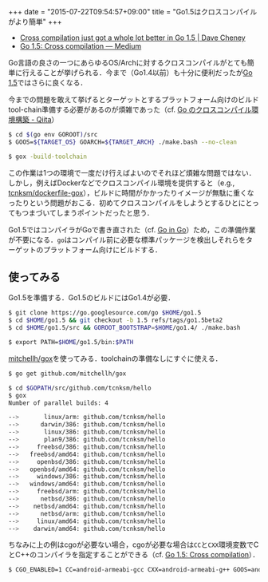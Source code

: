 +++
date = "2015-07-22T09:54:57+09:00"
title = "Go1.5はクロスコンパイルがより簡単"
+++

- [Cross compilation just got a whole lot better in Go 1.5 | Dave Cheney](http://dave.cheney.net/2015/03/03/cross-compilation-just-got-a-whole-lot-better-in-go-1-5)
- [Go 1.5: Cross compilation — Medium](https://medium.com/@rakyll/go-1-5-cross-compilation-488092ba44ec)

Go言語の良さの一つにあらゆるOS/Archに対するクロスコンパイルがとても簡単に行えることが挙げられる．今まで（Go1.4以前）も十分に便利だったが[Go 1.5](http://tip.golang.org/doc/go1.5)ではさらに良くなる．

今までの問題を敢えて挙げるとターゲットとするプラットフォーム向けのビルドtool-chain準備する必要があるのが煩雑であった（cf. [Go のクロスコンパイル環境構築 - Qiita](http://qiita.com/Jxck_/items/02185f51162e92759ebe)）

```bash
$ cd $(go env GOROOT)/src
$ GOOS=${TARGET_OS} GOARCH=${TARGET_ARCH} ./make.bash --no-clean 
```

```bash
$ gox -build-toolchain 
```

この作業は1つの環境で一度だけ行えばよいのでそれほど煩雑な問題ではない．しかし，例えばDockerなどでクロスコンパイル環境を提供すると（e.g., [tcnksm/dockerfile-gox](https://github.com/tcnksm/dockerfile-gox)），ビルドに時間がかかったりイメージが無駄に重くなったりという問題がおこる．初めてクロスコンパイルをしようとするひとにとってもつまづいてしまうポイントだったと思う．

Go1.5ではコンパイラがGoで書き直された（cf. [Go in Go](http://talks.golang.org/2015/gogo.slide#1)）ため，この準備作業が不要になる．`go`はコンパイル前に必要な標準パッケージを検出しそれらをターゲットのプラットフォーム向けにビルドする．

## 使ってみる

Go1.5を準備する．Go1.5のビルドにはGo1.4が必要．

```bash
$ git clone https://go.googlesource.com/go $HOME/go1.5
$ cd $HOME/go1.5 && git checkout -b 1.5 refs/tags/go1.5beta2
$ cd $HOME/go1.5/src && GOROOT_BOOTSTRAP=$HOME/go1.4/ ./make.bash
```

```bash
$ export PATH=$HOME/go1.5/bin:$PATH
```

[mitchellh/gox](https://github.com/mitchellh/gox)を使ってみる．toolchainの準備なしにすぐに使える．

```bash
$ go get github.com/mitchellh/gox
```

```bash
$ cd $GOPATH/src/github.com/tcnksm/hello
$ gox
Number of parallel builds: 4

-->       linux/arm: github.com/tcnksm/hello
-->      darwin/386: github.com/tcnksm/hello
-->       linux/386: github.com/tcnksm/hello
-->       plan9/386: github.com/tcnksm/hello
-->     freebsd/386: github.com/tcnksm/hello
-->   freebsd/amd64: github.com/tcnksm/hello
-->     openbsd/386: github.com/tcnksm/hello
-->   openbsd/amd64: github.com/tcnksm/hello
-->     windows/386: github.com/tcnksm/hello
-->   windows/amd64: github.com/tcnksm/hello
-->     freebsd/arm: github.com/tcnksm/hello
-->      netbsd/386: github.com/tcnksm/hello
-->    netbsd/amd64: github.com/tcnksm/hello
-->      netbsd/arm: github.com/tcnksm/hello
-->     linux/amd64: github.com/tcnksm/hello
-->    darwin/amd64: github.com/tcnksm/hello
```

ちなみに上の例はcgoが必要ない場合，cgoが必要な場合は`CC`と`CXX`環境変数でCとC++のコンパイラを指定することができる（cf. [Go 1.5: Cross compilation](https://medium.com/@rakyll/go-1-5-cross-compilation-488092ba44ec)）．

```bash
$ CGO_ENABLED=1 CC=android-armeabi-gcc CXX=android-armeabi-g++ GOOS=android GOARCH=arm GOARM=7 go build .
```

